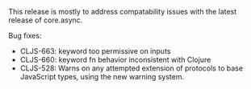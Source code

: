 
This release is mostly to address compatability issues with the latest
release of core.async.

Bug fixes:

* CLJS-663: keyword too permissive on inputs
* CLJS-660: keyword fn behavior inconsistent with Clojure
* CLJS-528: Warns on any attempted extension of protocols
  to base JavaScript types, using the new warning system.
